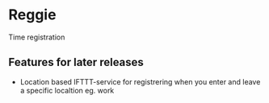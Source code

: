 # Reggie
Time registration


## Features for later releases
- Location based IFTTT-service for registrering when you enter and leave a specific localtion eg. work
